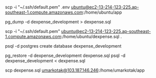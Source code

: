 <!-- upload backup -->
scp -i "~/.ssh/default.pem" .env ubuntu@ec2-13-214-123-225.ap-southeast-1.compute.amazonaws.com:/home/ubuntu/app

<!-- create backup -->
pg_dump -d dexpense_development > dexpense.sql

<!-- download backup -->
scp -i "~/.ssh/default.pem" ubuntu@ec2-13-214-123-225.ap-southeast-1.compute.amazonaws.com:/home/ubuntu/dexpense.sql .

<!-- create db -->
psql -d postgres
create database dexpense_development

<!-- restore backup -->
pg_restore -d dexpense_development dexpense.sql
psql -d dexpense_development < dexpense.sql

<!--  -->
scp dexpense.sql umarkotak@103.187.146.246:/home/umarkotak/app
